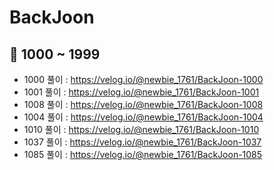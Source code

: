 # BackJoon

## 🌱 1000 ~ 1999
- 1000 풀이 : https://velog.io/@newbie_1761/BackJoon-1000
- 1001 풀이 : https://velog.io/@newbie_1761/BackJoon-1001
- 1008 풀이 : https://velog.io/@newbie_1761/BackJoon-1008
- 1004 풀이 : https://velog.io/@newbie_1761/BackJoon-1004
- 1010 풀이 : https://velog.io/@newbie_1761/BackJoon-1010
- 1037 풀이 : https://velog.io/@newbie_1761/BackJoon-1037
- 1085 풀이 : https://velog.io/@newbie_1761/BackJoon-1085
